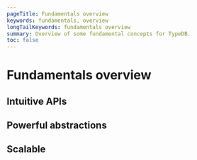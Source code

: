 ```yaml
---
pageTitle: Fundamentals overview
keywords: fundamentals, overview
longTailKeywords: fundamentals overview
summary: Overview of some fundamental concepts for TypeDB.
toc: false
---
```


<!--- 
[√] - OLTP database, 
[ ] - intuitive APIs, 
[ ] - powerful abstractions, 
[ ] - scalable
-->

# Fundamentals overview



## Intuitive APIs

## Powerful abstractions

## Scalable


<!---
## What is the TypeDB

TypeDB is a new kind of database, utilising a special type system to help you break down complex knowledge into simple 
logical concepts. Using TypeQL, TypeDB gives you powerful abstractions over low-level and complex data patterns. 
By combining TypeQL and TypeDB, we can close the gap between the language of your knowledge domain, and what the 
database can interpret and respond to.

TypeDB guarantees data integrity and safety, while enabling data-level inferences within the database itself. This new 
paradigm gives you a higher level of expressivity to simplify your work and tackle domains that seemed impossibly 
complex before.
-->
